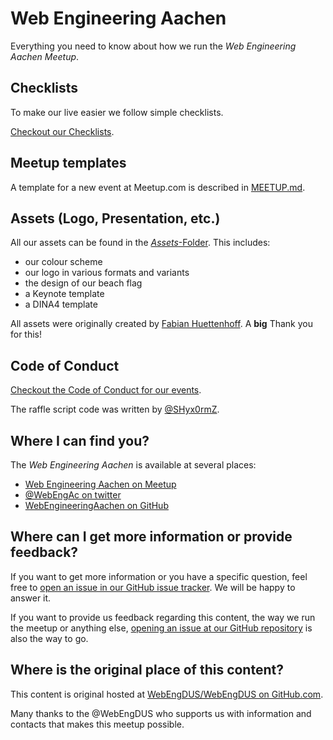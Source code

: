 # Web Engineering Aachen

Everything you need to know about how we run the *Web Engineering Aachen Meetup*.

## Checklists

To make our live easier we follow simple checklists.

[Checkout our Checklists](./CHECKLISTS.md).

## Meetup templates

A template for a new event at Meetup.com is described in [MEETUP.md](./MEETUP.md).

## Assets (Logo, Presentation, etc.)

All our assets can be found in the [*Assets*-Folder](./Assets). This includes:

- our colour scheme
- our logo in various formats and variants
- the design of our beach flag
- a Keynote template
- a DINA4 template

All assets were originally created by [Fabian Huettenhoff](https://twitter.com/zuqbu).
A **big** Thank you for this!

## Code of Conduct

[Checkout the Code of Conduct for our events](./CODE_OF_CONDUCT.md).

The raffle script code was written by [@SHyx0rmZ](https://github.com/SHyx0rmZ).

## Where I can find you?

The *Web Engineering Aachen* is available at several places:

* [Web Engineering Aachen on Meetup](https://www.meetup.com/Web-Engineering-Aachen/)
* [@WebEngAc on twitter](https://twitter.com/WebEngAc)
* [WebEngineeringAachen on GitHub](https://github.com/WebEngineeringAachen)

## Where can I get more information or provide feedback?

If you want to get more information or you have a specific question,
feel free to
[open an issue in our GitHub issue tracker](https://github.com/WebEngineeringAachen/WebEngineeringAachen/issues/new).
We will be happy to answer it.

If you want to provide us feedback regarding this content,
the way we run the meetup or anything else,
[opening an issue at our GitHub repository](https://github.com/WebEngineeringAachen/WebEngineeringAachen/issues) is also the way to go.

## Where is the original place of this content?

This content is original hosted at [WebEngDUS/WebEngDUS on GitHub.com](https://github.com/WebEngDUS/WebEngDUS).

Many thanks to the @WebEngDUS who supports us with information and contacts
that makes this meetup possible.
